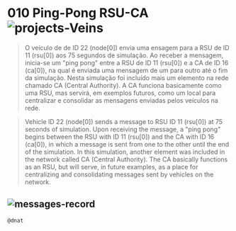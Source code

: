 # 010 Ping-Pong RSU-CA ![projects-Veins](https://img.shields.io/badge/projects-Veins-blue)

>O veículo de de ID 22 (node[0]) envia uma ensagem para a RSU de ID 11 (rsu[0]) aos 75 segundos de simulação. Ao receber a mensagem, inicia-se um "ping pong" entre a RSU de ID 11 (rsu[0]) e a CA de ID 16 (ca[0]), na qual é enviada uma mensagem de um para outro até o fim da simulação. Nesta simulação foi incluído mais um elemento na rede chamado CA (Central Authority). A CA funciona basicamente como uma RSU, mas servirá, em exemplos futuros, como um local para centralizar e consolidar as mensagens enviadas pelos veículos na rede.
 
>Vehicle ID 22 (node[0]) sends a message to RSU ID 11 (rsu[0]) at 75 seconds of simulation. Upon receiving the message, a "ping pong" begins between the RSU with ID 11 (rsu[0]) and the CA with ID 16 (ca[0]), in which a message is sent from one to the other until the end of the simulation. In this simulation, another element was included in the network called CA (Central Authority). The CA basically functions as an RSU, but will serve, in future examples, as a place for centralizing and consolidating messages sent by vehicles on the network.

![messages-record](img/010.gif)
---

```
@dnat
```

